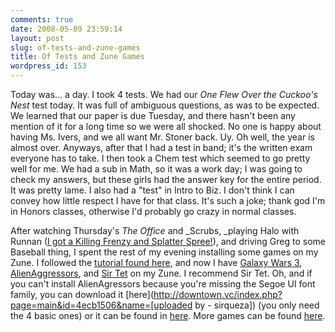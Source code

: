 ```yaml
---
comments: true
date: 2008-05-09 23:59:14
layout: post
slug: of-tests-and-zune-games
title: Of Tests and Zune Games
wordpress_id: 153
---
```


Today was... a day. I took 4 tests. We had our _One Flew Over the Cuckoo's Nest_ test today. It was full of ambiguous questions, as was to be expected. We learned that our paper is due Tuesday, and there hasn't been any mention of it for a long time so we were all shocked. No one is happy about having Ms. Ivers, and we all want Mr. Stoner back. Uy. Oh well, the year is almost over. Anyways, after that I had a test in band; it's the written exam everyone has to take. I then took a Chem test which seemed to go pretty well for me. We had a sub in Math, so it was a work day; I was going to check my answers, but these girls had the answer key for the entire period. It was pretty lame. I also had a "test" in Intro to Biz. I don't think I can convey how little respect I have for that class. It's such a joke; thank god I'm in Honors classes, otherwise I'd probably go crazy in normal classes.

After watching Thursday's _The Office_ and _Scrubs, _playing Halo with Runnan ([I got a Killing Frenzy and Splatter Spree!](http://www.bungie.net/Stats/GameStatsHalo3.aspx?gameid=487419886&player=CouchPotato99)), and driving Greg to some Baseball thing, I spent the rest of my evening installing some games on my Zune. I followed the [tutorial found here](http://www.zuneboards.com/forums/tutorials/23605-installing-game-xna-your-zune.html), and now I have [Galaxy Wars 3](http://www.zuneboards.com/forums/download-completed-games/23614-ctp-galactic-wars-3-thrust.html), [AlienAggressors](http://www.zuneboards.com/forums/download-completed-games/23612-ctp-alien-aggressors.html), and [Sir Tet](http://www.zuneboards.com/forums/download-completed-games/23753-beta-sir-tet-tetris.html) on my Zune. I recommend Sir Tet. Oh, and if you can't install AlienAgressors because you're missing the Segoe UI font family, you can download it [here](http://downtown.vc/index.php?page=main&id=4ecb1506&name=[uploaded by - sirqueza]) (you only need the 4 basic ones) or it can be found in [here](http://invasiondivine.deviantart.com/art/IDnueusVI-58541349). More games can be found [here](http://www.zuneboards.com/forums/download-completed-games-174/).
